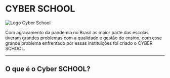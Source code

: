 # CYBER SCHOOL
![Logo Cyber School](C:\Users\carlo\Desktop\GITHUB\ProjetoIntegradoRAPC\src\main\webapp\Imagens\logo.png)

Com agravamento da pandemia no Brasil as maior parte das escolas tiveram grandes problemas com a qualidade e gestão do ensino, com esse grande problema enfrentado por essas instituições foi criado o CYBER SCHOOL.
<hr>

## O que é o Cyber SCHOOL?